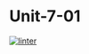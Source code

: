 # Unit-7-01
[![linter](https://github.com/Lukas-Johns/Unit-7-01/workflows/linter/badge.svg)](https://github.com/marketplace/actions/super-linter)
